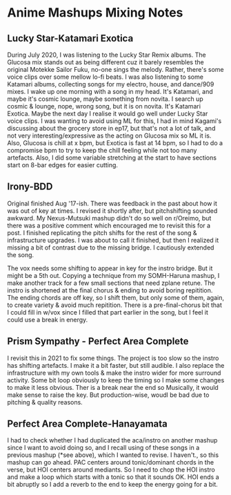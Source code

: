 # Anime Mashups Mixing Notes

## Lucky Star-Katamari Exotica

During July 2020, I was listening to the Lucky Star Remix albums. The Glucosa mix stands out as being different cuz it barely resembles the original Motekke Sailor Fuku, no-one sings the melody. Rather, there's some voice clips over some mellow lo-fi beats. I was also listening to some Katamari albums, collecting songs for my electro, house, and dance/909 mixes. I wake up one morning with a song in my head. It's Katamari, and maybe it's cosmic lounge, maybe something from novita. I search up cosmic & lounge, nope, wrong song, but it is on novita. It's Katamari Exotica. Maybe the next day I realise it would go well under Lucky Star voice clips. I was wanting to avoid using ML for this, I had in mind Kagami's discussing about the grocery store in ep17, but that's not a lot of talk, and not very interesting/expressive as the acting on Glucosa mix so ML it is. Also, Glucosa is chill at x bpm, but Exotica is fast at 14 bpm, so I had to do a compromise bpm to try to keep the chill feeling while not too many artefacts. Also, I did some variable stretching at the start to have sections start on 8-bar edges for easier cutting.

## Irony-BDD
Original finished Aug '17-ish. There was feedback in the past about how it was out of key at times. I revised it shortly after, but pitchshifting sounded awkward. My Nexus-Mutsuki mashup didn't do so well on r/Oreimo, but there was a positive comment which encouraged me to revisit this for a post. I finished replicating the pitch shifts for the rest of the song & infrastructure upgrades. I was about to call it finished, but then I realized it missing a bit of contrast due to the missing bridge. I cautiously extended the song.

The vox needs some shifting to appear in key for the instro bridge. But it might be a 5th out. Copying a technique from my SOMH-Haruna mashup, I make another track for a few small sections that need zplane retune. The instro is shortened at the final chorus & ending to avoid boring repitition. The ending chords are off key, so I shift them, but only some of them, again, to create variety & avoid much repitition. There is a pre-final-chorus bit that I could fill in w/vox since I filled that part earlier in the song, but I feel it could use a break in energy.

## Prism Sympathy - Perfect Area Complete
I revisit this in 2021 to fix some things. The project is too slow so the instro has shifting artefacts. I make it a bit faster, but still audible. I also replace the infrastructure with my own tools & make the instro wider for more surround activity. Some bit loop obviously to keep the timing so I make some changes to make it less obvious. Ther is a break near the end so Musically, it would make sense to raise the key. But production-wise, woudl be bad due to pitching & quality reasons.

## Perfect Area Complete-Hanayamata
I had to check whether I had duplicated the aca/instro on another mashup since I want to avoid doing so, and I recall using  of these songs in a previous mashup (*see above), which I wanted to revise. I haven't., so this mashup can go ahead. PAC centers around tonic/dominant chords in the verse, but HOI centers around mediants. So I need to chop the HOI instro and make a loop which starts with a tonic so that it sounds OK. HOI ends a bit abruptly so I add a reverb to the end to keep the energy going for a bit.